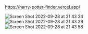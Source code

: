 https://harry-potter-finder.vercel.app/

![Screen Shot 2022-09-28 at 21 43 24](https://user-images.githubusercontent.com/31772115/192863562-20389727-1fc5-428f-abec-d5b546f2005c.png)
![Screen Shot 2022-09-28 at 21 43 29](https://user-images.githubusercontent.com/31772115/192863585-507778a3-7d44-45d5-986b-5c76b617e4a3.png)
![Screen Shot 2022-09-28 at 21 43 58](https://user-images.githubusercontent.com/31772115/192863595-127e3bcb-919a-49a9-ad9b-ec77fcf6396b.png)
